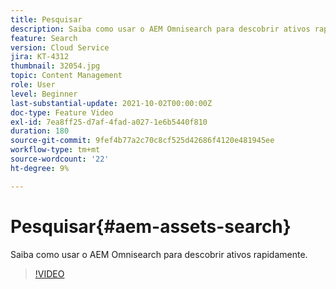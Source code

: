 ```yaml
---
title: Pesquisar
description: Saiba como usar o AEM Omnisearch para descobrir ativos rapidamente.
feature: Search
version: Cloud Service
jira: KT-4312
thumbnail: 32054.jpg
topic: Content Management
role: User
level: Beginner
last-substantial-update: 2021-10-02T00:00:00Z
doc-type: Feature Video
exl-id: 7ea8ff25-d7af-4fad-a027-1e6b5440f810
duration: 180
source-git-commit: 9fef4b77a2c70c8cf525d42686f4120e481945ee
workflow-type: tm+mt
source-wordcount: '22'
ht-degree: 9%

---
```


# Pesquisar{#aem-assets-search}

Saiba como usar o AEM Omnisearch para descobrir ativos rapidamente.

>[!VIDEO](https://video.tv.adobe.com/v/32054?quality=12&learn=on)
